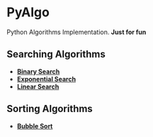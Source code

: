 # PyAlgo
Python Algorithms Implementation.
**Just for fun**

## Searching Algorithms
- [**Binary Search**](./searching%20algorithms/binary_search.py)
- [**Exponential Search**](./searching%20algorithms/exponential_search.py)
- [**Linear Search**](./searching%20algorithms/linear_search.py)

## Sorting Algorithms
- [**Bubble Sort**](./sortong%20algorithms/bubble_sort.py)